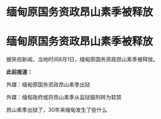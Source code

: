 # 缅甸原国务资政昂山素季被释放

# 缅甸原国务资政昂山素季被释放

据央视新闻，当地时间8月1日，缅甸原国务资政昂山素季被释放。

**此前报道：**

外媒：缅甸原国务资政昂山素季出狱

外媒：缅甸政府或将昂山素季从监狱服刑转为软禁

昂山素季出狱了，30年来缅甸发生了些什么

